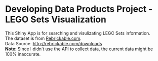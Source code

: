 Developing Data Products Project - LEGO Sets Visualization  
==========================================================

This Shiny App is for searching and visulizating LEGO Sets information.    
The dataset is from [Rebrickable.com](http://rebrickable.com/).  
Data Source: http://rebrickable.com/downloads  
**Note**: Since I didn't use the API to collect data, the current data might be 100% inaccurate.   


